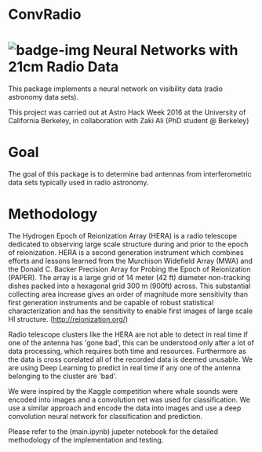 # ConvRadio
![badge-img](https://img.shields.io/badge/Made%20at-%23AstroHackWeek-8063d5.svg?style=flat)
Neural Networks with 21cm Radio Data
====================================

This package implements a neural network on visibility data (radio astronomy data sets).

This project was carried out at Astro Hack Week 2016 at the University of California Berkeley, in collaboration with Zaki Ali (PhD student @ Berkeley) 

Goal
====
The goal of this package is to determine bad antennas from interferometric data sets typically used in radio astronomy. 

Methodology
=====
The Hydrogen Epoch of Reionization Array (HERA) is a radio telescope dedicated to observing large scale structure during and prior to the epoch of reionization.  HERA is a second generation instrument which combines efforts and lessons learned from the Murchison Widefield Array (MWA) and the Donald C. Backer Precision Array for Probing the Epoch of Reionization (PAPER). The array is a large grid of 14 meter (42 ft) diameter non-tracking dishes packed into a hexagonal grid 300 m (900ft)  across. This substantial collecting area increase gives an order of magnitude more sensitivity than first generation instruments and be capable of robust statistical characterization and has the sensitivity to enable first images of large scale HI structure. (http://reionization.org/)

Radio telescope clusters like the HERA are not able to detect in real time if one of the antenna has 'gone bad', this can be understood only after a lot of data processing, which requires both time and resources. Furthermore as the data is cross corelated all of the recorded data is deemed unusable. We are using Deep Learning to predict in real time if any one of the antenna belonging to the cluster are 'bad'. 

We were inspired by the Kaggle competition where whale sounds were encoded into images and a convolution net was used for classification. We use a similar approach and encode the data into images and use a deep convolution neural network for classification and prediction.

Please refer to the (main.ipynb) jupeter notebook for the detailed methodology of the implementation and testing.

